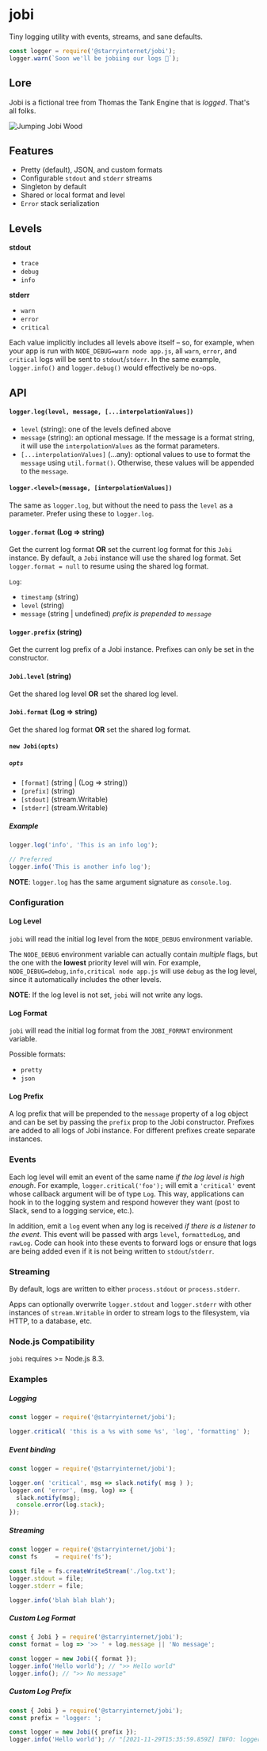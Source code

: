 # jobi

Tiny logging utility with events, streams, and sane defaults.

```js
const logger = require('@starryinternet/jobi');
logger.warn(`Soon we'll be jobiing our logs 🤯`);
```

## Lore

Jobi is a fictional tree from Thomas the Tank Engine that is _logged_. That's all folks.

![Jumping Jobi Wood](./assets/JumpingJobiWood.jpg)

## Features

- Pretty (default), JSON, and custom formats
- Configurable `stdout` and `stderr` streams
- Singleton by default
- Shared or local format and level
- `Error` stack serialization

## Levels

**stdout**
- `trace`
- `debug`
- `info`

**stderr**
- `warn`
- `error`
- `critical`

Each value implicitly includes all levels above itself – so, for example, when
your app is run with `NODE_DEBUG=warn node app.js`, all `warn`, `error`, and
`critical` logs will be sent to `stdout`/`stderr`. In the same example,
`logger.info()` and `logger.debug()` would effectively be no-ops.

## API

#### `logger.log(level, message, [...interpolationValues])`
- `level` (string): one of the levels defined above
- `message` (string): an optional message. If the message is a format string, it will use the `interpolationValues` as the format parameters.
- `[...interpolationValues]` (...any): optional values to use to format the `message` using `util.format()`. Otherwise, these values will be appended to the `message`.

#### `logger.<level>(message, [interpolationValues])`

The same as `logger.log`, but without the need to pass the `level` as a parameter. Prefer using these to `logger.log`.

#### `logger.format` (Log => string)

Get the current log format **OR** set the current log format for this `Jobi` instance. By default, a `Jobi` instance will use the shared log format. Set `logger.format = null` to resume using the shared log format.

`Log`:
- `timestamp` (string)
- `level` (string)
- `message` (string | undefined) *prefix is prepended to `message`*

#### `logger.prefix` (string)

Get the current log prefix of a Jobi instance. Prefixes can only be set in the
constructor.

#### `Jobi.level` (string)

Get the shared log level **OR** set the shared log level.

#### `Jobi.format` (Log => string)

Get the shared log format **OR** set the shared log format.

#### `new Jobi(opts)`

##### `opts`
- `[format]` (string | (Log => string))
- `[prefix]` (string)
- `[stdout]` (stream.Writable)
- `[stderr]` (stream.Writable)

##### Example
```js
logger.log('info', 'This is an info log');

// Preferred
logger.info('This is another info log');
```

**NOTE**: `logger.log` has the same argument signature as `console.log`.

### Configuration

#### Log Level

`jobi` will read the initial log level from the `NODE_DEBUG` environment variable.

The `NODE_DEBUG` environment variable can actually contain *multiple* flags,
but the one with the **lowest** priority level will win. For example,
`NODE_DEBUG=debug,info,critical node app.js` will use `debug` as the log level,
since it automatically includes the other levels.

**NOTE**: If the log level is not set, `jobi` will not write any logs.

#### Log Format

`jobi` will read the initial log format from the `JOBI_FORMAT` environment variable.

Possible formats:
- `pretty`
- `json`

#### Log Prefix

A log prefix that will be prepended to the `message` property of a log object
and can be set by passing the `prefix` prop to the Jobi constructor. Prefixes
are added to all logs of Jobi instance. For different prefixes create separate
instances.

### Events

Each log level will emit an event of the same name _if the log level is high enough_. For example, `logger.critical('foo');` will emit a `'critical'` event whose
callback argument will be of type `Log`. This way, applications can hook in to the logging system and respond however they want (post to Slack, send to a logging service, etc.).

In addition, emit a `log` event when any log is received *if there is a listener to the event*. This event will be passed with args `level`, `formattedLog`, and `rawLog`. Code can hook into these events to forward logs or ensure that logs are being added even if it is not being written to `stdout`/`stderr`.

### Streaming

By default, logs are written to either `process.stdout` or `process.stderr`.

Apps can optionally overwrite `logger.stdout` and `logger.stderr` with other
instances of `stream.Writable` in order to stream logs to the filesystem,
via HTTP, to a database, etc.

### Node.js Compatibility

`jobi` requires >= Node.js 8.3.

### Examples

##### Logging

```js
const logger = require('@starryinternet/jobi');

logger.critical( 'this is a %s with some %s', 'log', 'formatting' );
```

##### Event binding

```js
const logger = require('@starryinternet/jobi');

logger.on( 'critical', msg => slack.notify( msg ) );
logger.on( 'error', (msg, log) => {
  slack.notify(msg);
  console.error(log.stack);
});
```

##### Streaming

```js
const logger = require('@starryinternet/jobi');
const fs     = require('fs');

const file = fs.createWriteStream('./log.txt');
logger.stdout = file;
logger.stderr = file;

logger.info('blah blah blah');
```

##### Custom Log Format

```js
const { Jobi } = require('@starryinternet/jobi');
const format = log => '>> ' + log.message || 'No message';

const logger = new Jobi({ format });
logger.info('Hello world'); // ">> Hello world"
logger.info(); // ">> No message"
```

##### Custom Log Prefix
```js
const { Jobi } = require('@starryinternet/jobi');
const prefix = 'logger: ';

const logger = new Jobi({ prefix });
logger.info('Hello world'); // "[2021-11-29T15:35:59.859Z] INFO: logger: log message"
```
